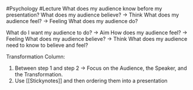 #Psychology #Lecture 
What does my audience know before my presentation?
What does my audience believe? $\to$ Think
What does my audience feel? $\to$ Feeling
What does my audience do?

What do I want my audience to do? $\to$ Aim
How does my audience feel? $\to$ Feeling
What does my audience believe? $\to$ Think
What does my audience need to know to believe and feel?

Transformation Column:
1. Between step 1 and step 2 $\to$ Focus on the Audience, the Speaker, and the Transformation.
2. Use [[Stickynotes]] and then ordering them into a presentation